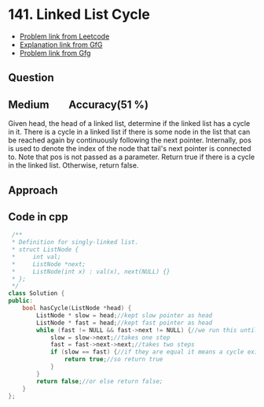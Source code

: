 # 141. Linked List Cycle
- [Problem link from Leetcode](https://leetcode.com/problems/linked-list-cycle/)
- [Explanation link from GfG](https://www.geeksforgeeks.org/how-does-floyds-slow-and-fast-pointers-approach-work/)
- [Problem link from Gfg](https://www.geeksforgeeks.org/problems/detect-loop-in-linked-list/1?itm_source=geeksforgeeks&itm_medium=article&itm_campaign=practice_card)
## Question
## Medium &nbsp;&nbsp;&nbsp;&nbsp;&nbsp;&nbsp; Accuracy(51 %)
Given head, the head of a linked list, determine if the linked list has a cycle in it.
There is a cycle in a linked list if there is some node in the list that can be reached again by continuously following the next pointer. 
Internally, pos is used to denote the index of the node that tail's next pointer is connected to. 
Note that pos is not passed as a parameter.
Return true if there is a cycle in the linked list. Otherwise, return false.

## Approach 

## Code in cpp
```cpp
 /**
 * Definition for singly-linked list.
 * struct ListNode {
 *     int val;
 *     ListNode *next;
 *     ListNode(int x) : val(x), next(NULL) {}
 * };
 */
class Solution {
public:
    bool hasCycle(ListNode *head) {
        ListNode * slow = head;//kept slow pointer as head
        ListNode * fast = head;//kept fast pointer as head
        while (fast != NULL && fast->next != NULL) {//we run this until our fast and fast->next not equals nullptr
            slow = slow->next;//takes one step
            fast = fast->next->next;//takes two steps
            if (slow == fast) {//if they are equal it means a cycle exits
                return true;//so return true
            }
        }
        return false;//or else return false;
    }
};
```
